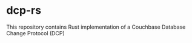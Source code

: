 # dcp-rs

This repository contains Rust implementation of a Couchbase Database Change Protocol (DCP)